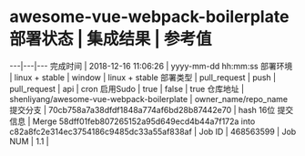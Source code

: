 # awesome-vue-webpack-boilerplate部署状态 | 集成结果 | 参考值
---|---|---
完成时间 | 2018-12-16 11:06:26 | yyyy-mm-dd hh:mm:ss
部署环境 | linux + stable | window \| linux + stable
部署类型 | pull_request | push \| pull_request \| api \| cron
启用Sudo | true | false \| true
仓库地址 | shenliyang/awesome-vue-webpack-boilerplate | owner_name/repo_name
提交分支 | 70cb758a7a38dfdf1848a774af6bd28b87442e70 | hash 16位
提交信息 | Merge 58dff01feb807265152a95d649ecd4b44a7f172a into c82a8fc2e314ec3754186c9485dc33a55af838af |
Job ID   | 468563599 |
Job NUM  | 1.1 |
